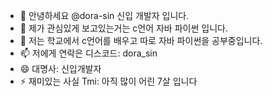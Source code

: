 - 👋 안녕하세요 @dora-sin 신입 개발자 입니다.
- 👀 제가 관심있게 보고있는거는 c언어 자바 파이썬 입니다.
- 🌱 저는 학교에서 c언어를 배우고 따로 자바 파이썬을 공부중입니다.
- 📫 저에게 연락은 디스코드: dora_sin
- 😄 대명사: 신입개발자 
- ⚡ 재미있는 사실 Tmi: 아직 많이 어린 7살 입니다

<!---
dora-sin/dora-sin is a ✨ special ✨ repository because its `README.md` (this file) appears on your GitHub profile.
You can click the Preview link to take a look at your changes.
--->
